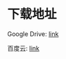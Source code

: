 # 下载地址

Google Drive: [link](https://drive.google.com/drive/folders/1AHRNOodpNWsRIq6__gdghFJUhr1-l01D?usp=sharing)

百度云: [link]()
